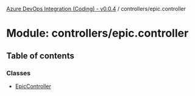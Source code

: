 [Azure DevOps Integration (Coding) - v0.0.4](../README.md) / controllers/epic.controller

# Module: controllers/epic.controller

## Table of contents

### Classes

- [EpicController](../classes/controllers_epic_controller.EpicController.md)
